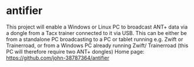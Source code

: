 # antifier
This project will enable a Windows or Linux PC to broadcast ANT+ data via a dongle from a Tacx trainer connected to it via USB. This can be either be from a standalone PC broadcasting to a PC or tablet running e.g. Zwift or Trainerroad, or from a Windows PC already running Zwift/ Trainerroad (this PC will therefore require two ANT+ dongles) 
Home page: https://github.com/john-38787364/antifier


